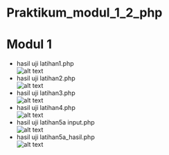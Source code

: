 # Praktikum_modul_1_2_php
# Modul 1
* hasil uji latihan1.php <br>
![alt text](https://github.com/Pramuja/Praktikum_modul_1_2_php/blob/master/modul%201/latihan1.JPG)
* hasil uji latihan2.php <br>
![alt text](https://github.com/Pramuja/Praktikum_modul_1_2_php/blob/master/modul%201/latihan2.JPG)
* hasil uji latihan3.php <br>
![alt text](https://github.com/Pramuja/Praktikum_modul_1_2_php/blob/master/modul%201/latihan3.JPG)
* hasil uji latihan4.php <br>
![alt text](https://github.com/Pramuja/Praktikum_modul_1_2_php/blob/master/modul%201/latihan4.JPG)
* hasil uji latihan5a input.php <br>
![alt text](https://github.com/Pramuja/Praktikum_modul_1_2_php/blob/master/modul%201/latihan5a.JPG)
* hasil uji latihan5a_hasil.php <br>
![alt text](https://github.com/Pramuja/Praktikum_modul_1_2_php/blob/master/modul%201/latihan5a_hasil.JPG)
